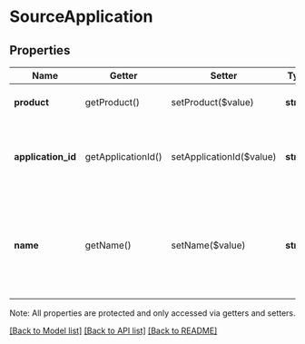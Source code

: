 # SourceApplication

## Properties
Name | Getter | Setter | Type | Description | Notes
------------ | ------------- | ------------- | ------------- | ------------- | -------------
**product** | getProduct() | setProduct($value) | **string** | Read-only [Product](#type-product) type for the application. | [optional] 
**application_id** | getApplicationId() | setApplicationId($value) | **string** | Read-only Square ID assigned to the application. Only used for [Product](#type-product) type &#x60;EXTERNAL_API&#x60;. | [optional] 
**name** | getName() | setName($value) | **string** | Read-only display name assigned to the application (e.g. &#x60;\&quot;Custom Application\&quot;&#x60;, &#x60;\&quot;Square POS 4.74 for Android\&quot;&#x60;). | [optional] 

Note: All properties are protected and only accessed via getters and setters.

[[Back to Model list]](../../README.md#documentation-for-models) [[Back to API list]](../../README.md#documentation-for-api-endpoints) [[Back to README]](../../README.md)

